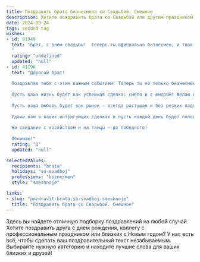 ```yaml
---
title: Поздравить брата бизнесмена со Свадьбой. Смешное
description: Хотите поздравить брата со Свадьбой или другим праздником? Наш ИИ создаст незабываемое поздравление, а вы обязательно выделитесь среди других.  
date: 2024-09-24
tags: second tag
wishes:
- id: 81949
  text: "Брат, с днем свадьбы!  Теперь ты официально бизнесмен, и твоя жена - твой самый ценный актив! 😅  Желаю, чтобы сделки в семейном бизнесе всегда были выгодными, а прибыль - стабильной! 😉
  "
  rating: "undefined"
  updated: "null"
- id: 41196
  text: "Дорогой брат!
  
  Поздравляю тебя с этим важным событием! Теперь ты не только бизнесмен, но и счастливый муж! Знай, что в браке тоже нужно уметь вести переговоры – особенно, когда речь идет о выборе фильма на вечер или бюджета на новые кружки для кухни.
  
  Пусть ваша жизнь будет как успешная сделка: смело и с юмором! Желаю вам находить общий язык даже в самых запутанных ситуациях и всегда находить компромиссы в вопросах «чей черед мыть посуду».
  
  Пусть ваша любовь будет как рынок – всегда растущая и без резких падений! Знай, теперь у тебя есть надежный партнер, с которым можно вести как прибыльный бизнес, так и счастливую семейную жизнь!
  
  Удачи вам в ваших интригующих сделках и пусть каждый день будет полон радости, смеха и понимания!
  
  На свидание с хозяйством и на танцы – до победного!
  
  Обнимаю!"
  rating: "0"
  updated: "null"

selectedValues:
  recipients: "brata"
  holidays: "so-svadboj"
  professions: "biznesmen"
  style: "smeshnoje"

links:
- slug: "pozdravit-brata-so-svadboj-smeshnoje"
  title: "Поздравить брата со Свадьбой. Смешное"
---
```


Здесь вы найдете отличную подборку поздравлений на любой случай. 
Хотите поздравить друга с днём рождения, коллегу с профессиональным праздником или близких с Новым годом? У нас есть всё, чтобы сделать ваш поздравительный текст незабываемым. Выбирайте нужную категорию и находите лучшие слова для ваших близких и друзей!
